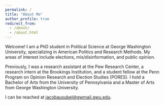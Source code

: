 ```yaml
---
permalink: /
title: "About Me"
author_profile: true
redirect_from: 
  - /about/
  - /about.html
---
```


Welcome! I am a PhD student in Political Science at George Washington University, specializing in American Politics and Research Methods. My areas of interest include elections, mis/disinformation, and public opinion.

Previously, I was a research assistant at the Pew Research Center, a research intern at the Brookings Institution, and a student fellow at the Penn Program on Opinion Research and Election Studies (PORES). I hold a Bachelor of Arts from the University of Pennsylvania and a Master of Arts from George Washington University.

I can be reached at jacobausubel@gwmail.gwu.edu.
